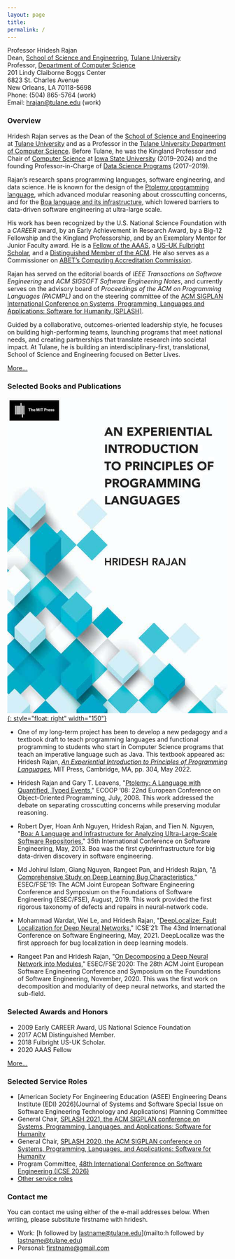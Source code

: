 ```yaml
---
layout: page
title:
permalink: /
---
```


Professor Hridesh Rajan  
Dean, [School of Science and Engineering](https://sse.tulane.edu), [Tulane University](https://tulane.edu)   
Professor, [Department of Computer Science](https://sse.tulane.edu/cs)  
201 Lindy Claiborne Boggs Center  
6823 St. Charles Avenue  
New Orleans, LA 70118-5698  
Phone: (504) 865-5764 (work)  
Email: [hrajan@tulane.edu](mailto:hrajan@tulane.edu) (work)  

### Overview

Hridesh Rajan serves as the Dean of the [School of Science and Engineering](https://sse.tulane.edu) at [Tulane University](https://tulane.edu) and as a Professor in the [Tulane University Department of Computer Science](https://sse.tulane.edu/cs). Before Tulane, he was the Kingland Professor and Chair of [Computer Science](https://www.cs.iastate.edu) at [Iowa State University](https://www.iastate.edu) (2019–2024) and the founding Professor-in-Charge of [Data Science Programs](https://datascience.iastate.edu) (2017–2019).

Rajan’s research spans programming languages, software engineering, and data science. He is known for the design of the [Ptolemy programming language](https://link.springer.com/chapter/10.1007/978-3-540-70592-5_8), which advanced modular reasoning about crosscutting concerns, and for the [Boa language and its infrastructure](https://github.com/boalang), which lowered barriers to data-driven software engineering at ultra-large scale.

His work has been recognized by the U.S. National Science Foundation with a *CAREER* award, by an Early Achievement in Research Award, by a Big-12 Fellowship and the Kingland Professorship, and by an Exemplary Mentor for Junior Faculty award. He is a [Fellow of the AAAS](https://www.aaas.org/news/aaas-announces-leading-scientists-elected-2020-fellows), a [US–UK Fulbright Scholar](https://fulbrightscholars.org/grantee/hridesh-rajan), and a [Distinguished Member of the ACM](https://awards.acm.org/award_winners/rajan_6359301). He also serves as a Commissioner on [ABET’s Computing Accreditation Commission](https://www.abet.org/about-abet/governance/accreditation-commissions/).

Rajan has served on the editorial boards of *IEEE Transactions on Software Engineering* and *ACM SIGSOFT Software Engineering Notes*, and currently serves on the advisory board of *Proceedings of the ACM on Programming Languages (PACMPL)* and on the steering committee of the [ACM SIGPLAN International Conference on Systems, Programming, Languages and Applications: Software for Humanity (SPLASH)](https://2024.splashcon.org).

Guided by a collaborative, outcomes-oriented leadership style, he focuses on building high-performing teams, launching programs that meet national needs, and creating partnerships that translate research into societal impact. At Tulane, he is building an interdisciplinary-first, translational, School of Science and Engineering focused on Better Lives.

[More...](/about/)

### Selected Books and Publications 

[![bookimage](images/eipopl.jpeg){: style="float: right" width="150"}](https://mitpress.mit.edu/9780262045452/an-experiential-introduction-to-principles-of-programming-languages/)

- One of my long-term project has been to develop a new pedagogy and a textbook draft
  to teach programming languages and functional programming to students who start in Computer Science programs
  that teach an imperative language such as Java.
  This textbook appeared as:
  Hridesh Rajan, [*An Experiential Introduction to Principles of Programming Languages*](https://mitpress.mit.edu/9780262045452/an-experiential-introduction-to-principles-of-programming-languages/), MIT Press, Cambridge, MA, pp. 304, May 2022.

- Hridesh Rajan and Gary T. Leavens, "[Ptolemy: A Language with Quantified, Typed Events](https://link.springer.com/chapter/10.1007/978-3-540-70592-5_8)," ECOOP ’08: 22nd European Conference on Object-Oriented Programming, July, 2008. This work addressed the debate on separating crosscutting concerns while preserving modular reasoning.
  
- Robert Dyer, Hoan Anh Nguyen, Hridesh Rajan, and Tien N. Nguyen, "[Boa: A Language and Infrastructure for Analyzing Ultra-Large-Scale Software Repositories](https://ieeexplore.ieee.org/document/6606588)," 35th International Conference on Software Engineering, May, 2013. Boa was the first cyberinfrastructure for big data-driven discovery in software engineering.   

- Md Johirul Islam, Giang Nguyen, Rangeet Pan, and Hridesh Rajan, "[A Comprehensive Study on Deep Learning Bug Characteristics](https://dl.acm.org/doi/10.1145/3338906.3338955)," ESEC/FSE’19: The ACM Joint European Software Engineering Conference and Symposium on the Foundations of Software Engineering (ESEC/FSE), August, 2019. This work provided the first rigorous taxonomy of defects and repairs in neural-network code.

- Mohammad Wardat, Wei Le, and Hridesh Rajan, "[DeepLocalize: Fault Localization for Deep Neural Networks](https://dl.acm.org/doi/10.1109/ICSE43902.2021.00034)," ICSE’21: The 43nd International Conference on Software Engineering, May, 2021. DeepLocalize was the first approach for bug localization in deep learning models.

- Rangeet Pan and Hridesh Rajan, "[On Decomposing a Deep Neural Network into Modules](https://dl.acm.org/doi/10.1145/3368089.3409668)," ESEC/FSE’2020: The 28th ACM Joint European Software Engineering Conference and Symposium on the Foundations of Software Engineering, November, 2020. This was the first work on decomposition and modularity of deep neural networks, and started the sub-field.


### Selected Awards and Honors

- 2009 Early CAREER Award, US National Science Foundation
- 2017 ACM Distinguished Member.
- 2018 Fulbright US-UK Scholar.
- 2020 AAAS Fellow 

[More...](/about/)

### Selected Service Roles

- [American Society For Engineering Education (ASEE) Engineering Deans Institute (EDI) 2026](Journal of Systems and Software Special Issue on Software Engineering Technology and Applications) Planning Committee
- General Chair, [SPLASH 2021, the ACM SIGPLAN conference on Systems, Programming, Languages, and Applications: Software for Humanity](https://2021.splashcon.org/)
- General Chair, [SPLASH 2020, the ACM SIGPLAN conference on Systems, Programming, Languages, and Applications: Software for Humanity](https://2020.splashcon.org/)
- Program Committee, [48th International Conference on Software Engineering (ICSE 2026)](https://conf.researchr.org/track/icse-2026/icse-2026-research-track)
- [Other service roles](/service/) 

### Contact me

You can contact me using either of the e-mail addresses below. 
When writing, please substitute firstname with hridesh.

* Work: [h followed by lastname@tulane.edu](mailto:h followed by lastname@tulane.edu)
* Personal: [firstname@gmail.com](mailto:firstname@gmail.com)

